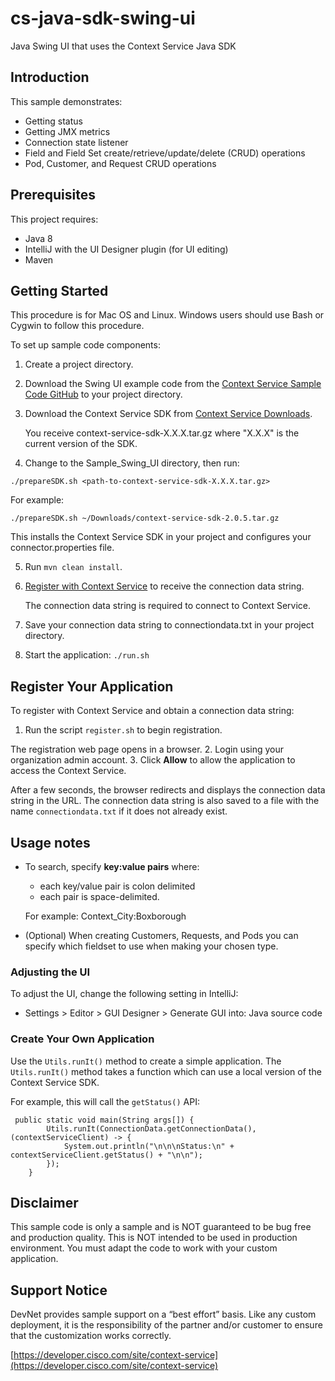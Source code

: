 # cs-java-sdk-swing-ui
Java Swing UI that uses the Context Service Java SDK

## Introduction
This sample demonstrates:

* Getting status
* Getting JMX metrics
* Connection state listener
* Field and Field Set create/retrieve/update/delete (CRUD) operations
* Pod, Customer, and Request CRUD operations  

## Prerequisites
This project requires:

* Java 8
* IntelliJ with the UI Designer plugin (for UI editing)
* Maven

## Getting Started
This procedure is for Mac OS and Linux. Windows users should use Bash or Cygwin to follow this procedure.

To set up sample code components:

1. Create a project directory.
2. Download the Swing UI example code from the [Context Service Sample Code GitHub](https://github.com/CiscoDevNet/context-service-sample-code) to your project directory.
3. Download the Context Service SDK from [Context Service Downloads](https://pubhub.devnetcloud.com/media/context-service/docs/downloads/context-service-sdk-2.0.5.tar.gz).

    You receive context-service-sdk-X.X.X.tar.gz where "X.X.X" is the current version of the SDK.
4.  Change to the Sample_Swing_UI directory, then run:

  `./prepareSDK.sh <path-to-context-service-sdk-X.X.X.tar.gz>`

  For example:

  `./prepareSDK.sh ~/Downloads/context-service-sdk-2.0.5.tar.gz`

  This installs the Context Service SDK in your project and configures your connector.properties file.

5. Run `mvn clean install`.
7. [Register with Context Service](https://developer.cisco.com/site/context-service/docs/#register-your-application) to receive the connection data string.

    The connection data string is required to connect to Context Service.
8. Save your connection data string to connectiondata.txt in your project directory.

9. Start the application:
`./run.sh`

## Register Your Application
To register with Context Service and obtain a connection data string:

1. Run the script `register.sh` to begin registration.

  The registration web page opens in a browser.
2. Login using your organization admin account.
3. Click **Allow** to allow the application to access the Context Service.

  After a few seconds, the browser redirects and displays the connection data string in the URL. The connection data string is also saved to a file with the name `connectiondata.txt` if it does not already exist.

## Usage notes

* To search, specify **key:value pairs** where:
    * each key/value pair is colon delimited
    * each pair is space-delimited.

   For example: Context_City:Boxborough
* (Optional) When creating Customers, Requests, and Pods you can specify which fieldset to use when making your chosen type.

### Adjusting the UI
To adjust the UI, change the following setting in IntelliJ:

* Settings > Editor > GUI Designer > Generate GUI into: Java source code

### Create Your Own Application
Use the `Utils.runIt()` method to create a simple application. The `Utils.runIt()` method takes a function which can use a local version of the Context Service SDK.

For example, this will call the `getStatus()` API:

     public static void main(String args[]) {
            Utils.runIt(ConnectionData.getConnectionData(), (contextServiceClient) -> {
                System.out.println("\n\n\nStatus:\n" + contextServiceClient.getStatus() + "\n\n");
            });
        }

## Disclaimer
This sample code is only a sample and is NOT guaranteed to be bug free and production quality. This is NOT intended to be used in production environment. You must adapt the code to work with your custom application.

## Support Notice

DevNet provides sample support on a “best effort” basis. Like any custom deployment, it is the responsibility of the partner and/or customer to ensure that the customization works correctly.

[https://developer.cisco.com/site/context-service](https://developer.cisco.com/site/context-service)
